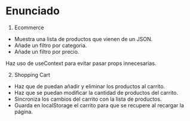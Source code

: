 # Enunciado

1. Ecommerce

- Muestra una lista de productos que vienen de un JSON.
- Añade un filtro por categoria.
- Añade un filtro por precio.

Haz uso de useContext para evitar pasar props innecesarias.

2. Shopping Cart 

- Haz que de puedan añadir y eliminar los productos al carrito.
- Haz que se puedan modificar la cantidad de productos del carrito.
- Sincroniza los cambios del carrito con la lista de productos.
- Guarda en localStorage el carrito para que se recupere al recargar la página.